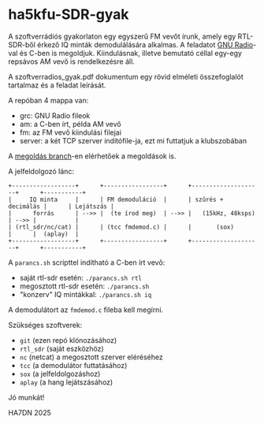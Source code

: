 # ha5kfu-SDR-gyak

A szoftverrádiós gyakorlaton egy egyszerű FM vevőt írunk, amely egy RTL-SDR-ből érkező IQ minták demodulálására alkalmas. A feladatot [GNU Radio](https://www.gnuradio.org/)-val és C-ben is megoldjuk. Kiindulásnak, illetve bemutató céllal egy-egy repsávos AM vevő is rendelkezésre áll.

A szoftverradios_gyak.pdf dokumentum egy rövid elméleti összefoglalót tartalmaz és a feladat leírását.

A repóban 4 mappa van:
- grc: GNU Radio fileok
- am: a C-ben írt, példa AM vevő
- fm: az FM vevő kiindulási filejai
- server: a két TCP szerver indítófile-ja, ezt mi futtatjuk a klubszobában

A [megoldás branch](https://github.com/simonyiszk/ha5kfu-SDR-gyak/tree/megoldas)-en elérhetőek a megoldások is.

A jelfeldolgozó lánc:
```
+------------------+      +-----------------+      +--------------------+      +-----------+
|     IQ minta     |      | FM demoduláció  |      | szűrés + decimálás |      | Lejátszás |
|      forrás      | -->> |  (te írod meg)  | -->> |   (15kHz, 48ksps)  | -->> |           |
| (rtl_sdr/nc/cat) |      | (tcc fmdemod.c) |      |       (sox)        |      |  (aplay)  |
+------------------+      +-----------------+      +--------------------+      +-----------+
```

A `parancs.sh` scripttel indítható a C-ben írt vevő:
- saját rtl-sdr esetén: `./parancs.sh rtl`
- megosztott rtl-sdr esetén: `./parancs.sh`
- "konzerv" IQ mintákkal: `./parancs.sh iq`

A demodulátort az `fmdemod.c` fileba kell megírni.

Szükséges szoftverek:
- `git` (ezen repó klónozásához)
- `rtl_sdr` (saját eszközhöz)
- `nc` (netcat) a megosztott szerver eléréséhez
- `tcc` (a demodulátor futtatásához)
- `sox` (a jelfeldolgozáshoz)
- `aplay` (a hang lejátszásához)

Jó munkát!

HA7DN 2025

